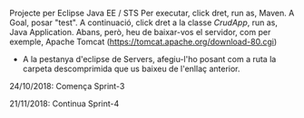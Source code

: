 Projecte per Eclipse Java EE / STS
Per executar, click dret, run as, Maven. A Goal, posar "test". A continuació, click dret a la classe _CrudApp_, run as, Java Application.
Abans, però, heu de baixar-vos el servidor, com per exemple, Apache Tomcat (https://tomcat.apache.org/download-80.cgi)
* A la pestanya d'eclipse de Servers, afegiu-l'ho posant com a ruta la carpeta descomprimida que us baixeu de l'enllaç anterior.

24/10/2018: Comença Sprint-3

21/11/2018: Continua Sprint-4
